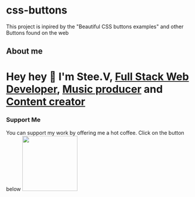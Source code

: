 # css-buttons
This project is inpired by the "Beautiful CSS buttons examples" and other Buttons found on the web

## About me
Hey hey 👋 I'm Stee.V, [Full Stack Web Developer](https://www.youtube.com/channel/UC-d9kp62RD84D3F54zpDQBw), [Music producer](https://www.youtube.com/@beatsbystee.v) and [Content creator](https://www.instagram.com/steeverdieu/)
====================


### Support Me

You can support my work by offering me a hot coffee. Click on the button below
<a href="https://buymeacoffee.com/steevcode"><img src="https://cdn.buymeacoffee.com/buttons/v2/default-yellow.png" width="150" /></a>
